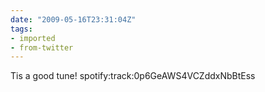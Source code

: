 ```yaml
---
date: "2009-05-16T23:31:04Z"
tags:
- imported
- from-twitter
---
```

Tis a good tune\! spotify:track:0p6GeAWS4VCZddxNbBtEss
